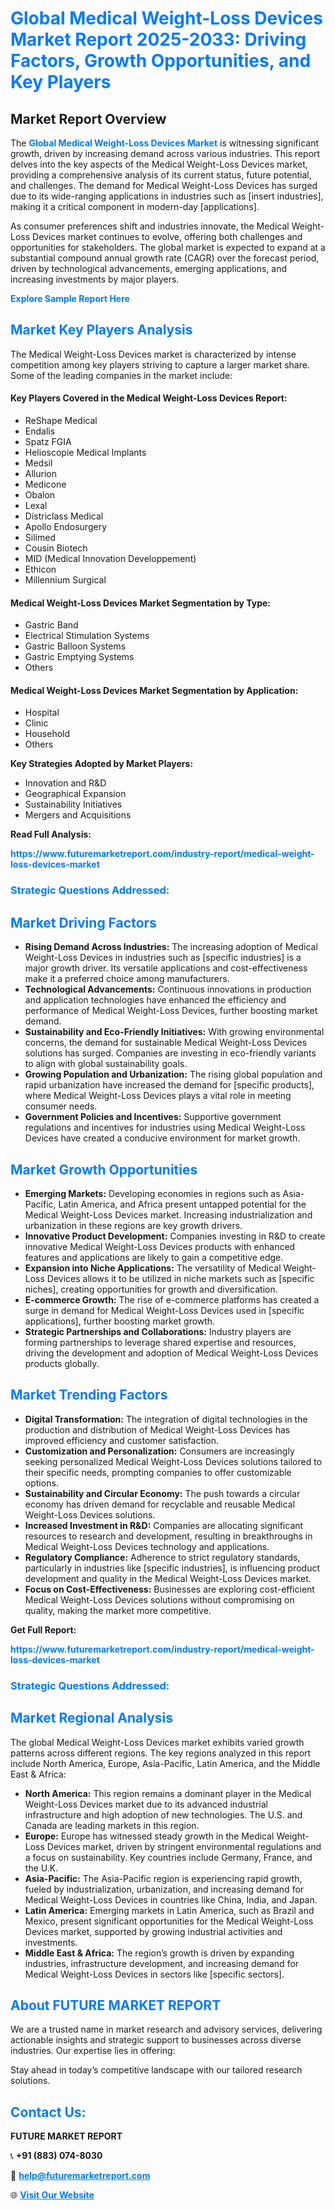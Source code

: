<h1 style="color: #007BFF;">Global Medical Weight-Loss Devices Market Report 2025-2033: Driving Factors, Growth Opportunities, and Key Players</h1>

<section id="overview">
<h2>Market Report Overview</h2>
<p>The <a href="https://www.futuremarketreport.com/industry-report/medical-weight-loss-devices-market" style="color: #007BFF; text-decoration: none;"><strong>Global Medical Weight-Loss Devices Market</strong></a> is witnessing significant growth, driven by increasing demand across various industries. This report delves into the key aspects of the Medical Weight-Loss Devices market, providing a comprehensive analysis of its current status, future potential, and challenges. The demand for Medical Weight-Loss Devices has surged due to its wide-ranging applications in industries such as [insert industries], making it a critical component in modern-day [applications].</p>
<p>As consumer preferences shift and industries innovate, the Medical Weight-Loss Devices market continues to evolve, offering both challenges and opportunities for stakeholders. The global market is expected to expand at a substantial compound annual growth rate (CAGR) over the forecast period, driven by technological advancements, emerging applications, and increasing investments by major players.</p>
</section>

<section id="overview">
<p><a href="https://www.futuremarketreport.com/request-sample/reportId=79299" style="color: #007BFF; text-decoration: none;"><strong>Explore Sample Report Here</strong></a></p>
</section>

<section id="key-players">
<h2 style="color: #007BFF;">Market Key Players Analysis</h2>
<p>The Medical Weight-Loss Devices market is characterized by intense competition among key players striving to capture a larger market share. Some of the leading companies in the market include:</p>
<h4>Key Players Covered in the Medical Weight-Loss Devices Report:</h4>
<ul><li>ReShape Medical</li><li>Endalis</li><li>Spatz FGIA</li><li>Helioscopie Medical Implants</li><li>Medsil</li><li>Allurion</li><li>Medicone</li><li>Obalon</li><li>Lexal</li><li>Districlass Medical</li><li>Apollo Endosurgery</li><li>Silimed</li><li>Cousin Biotech</li><li>MID (Medical Innovation Developpement)</li><li>Ethicon</li><li>Millennium Surgical</li></ul>
<h4>Medical Weight-Loss Devices Market Segmentation by Type:</h4>
<ul><li>Gastric Band</li><li>Electrical Stimulation Systems</li><li>Gastric Balloon Systems</li><li>Gastric Emptying Systems</li><li>Others</li></ul>

<h4>Medical Weight-Loss Devices Market Segmentation by Application:</h4>
<ul><li>Hospital</li><li>Clinic</li><li>Household</li><li>Others</li></ul>
<p><strong>Key Strategies Adopted by Market Players:</strong></p>
<ul>
<li>Innovation and R&D</li>
<li>Geographical Expansion</li>
<li>Sustainability Initiatives</li>
<li>Mergers and Acquisitions</li>
</ul>
</section>

<section>
<p><strong>Read Full Analysis: </strong></p><a href="https://www.futuremarketreport.com/industry-report/medical-weight-loss-devices-market" style="color: #007BFF; text-decoration: none;"><strong>https://www.futuremarketreport.com/industry-report/medical-weight-loss-devices-market</strong></a>
<h3 style="color: #007BFF;">Strategic Questions Addressed:</h3>
</section>

<section id="driving-factors">
<h2 style="color: #007BFF;">Market Driving Factors</h2>
<ul>
<li><strong>Rising Demand Across Industries:</strong> The increasing adoption of Medical Weight-Loss Devices in industries such as [specific industries] is a major growth driver. Its versatile applications and cost-effectiveness make it a preferred choice among manufacturers.</li>
<li><strong>Technological Advancements:</strong> Continuous innovations in production and application technologies have enhanced the efficiency and performance of Medical Weight-Loss Devices, further boosting market demand.</li>
<li><strong>Sustainability and Eco-Friendly Initiatives:</strong> With growing environmental concerns, the demand for sustainable Medical Weight-Loss Devices solutions has surged. Companies are investing in eco-friendly variants to align with global sustainability goals.</li>
<li><strong>Growing Population and Urbanization:</strong> The rising global population and rapid urbanization have increased the demand for [specific products], where Medical Weight-Loss Devices plays a vital role in meeting consumer needs.</li>
<li><strong>Government Policies and Incentives:</strong> Supportive government regulations and incentives for industries using Medical Weight-Loss Devices have created a conducive environment for market growth.</li>
</ul>
</section>

<section id="growth-opportunities">
<h2 style="color: #007BFF;">Market Growth Opportunities</h2>
<ul>
<li><strong>Emerging Markets:</strong> Developing economies in regions such as Asia-Pacific, Latin America, and Africa present untapped potential for the Medical Weight-Loss Devices market. Increasing industrialization and urbanization in these regions are key growth drivers.</li>
<li><strong>Innovative Product Development:</strong> Companies investing in R&D to create innovative Medical Weight-Loss Devices products with enhanced features and applications are likely to gain a competitive edge.</li>
<li><strong>Expansion into Niche Applications:</strong> The versatility of Medical Weight-Loss Devices allows it to be utilized in niche markets such as [specific niches], creating opportunities for growth and diversification.</li>
<li><strong>E-commerce Growth:</strong> The rise of e-commerce platforms has created a surge in demand for Medical Weight-Loss Devices used in [specific applications], further boosting market growth.</li>
<li><strong>Strategic Partnerships and Collaborations:</strong> Industry players are forming partnerships to leverage shared expertise and resources, driving the development and adoption of Medical Weight-Loss Devices products globally.</li>
</ul>
</section>

<section id="trending-factors">
<h2 style="color: #007BFF;">Market Trending Factors</h2>
<ul>
<li><strong>Digital Transformation:</strong> The integration of digital technologies in the production and distribution of Medical Weight-Loss Devices has improved efficiency and customer satisfaction.</li>
<li><strong>Customization and Personalization:</strong> Consumers are increasingly seeking personalized Medical Weight-Loss Devices solutions tailored to their specific needs, prompting companies to offer customizable options.</li>
<li><strong>Sustainability and Circular Economy:</strong> The push towards a circular economy has driven demand for recyclable and reusable Medical Weight-Loss Devices solutions.</li>
<li><strong>Increased Investment in R&D:</strong> Companies are allocating significant resources to research and development, resulting in breakthroughs in Medical Weight-Loss Devices technology and applications.</li>
<li><strong>Regulatory Compliance:</strong> Adherence to strict regulatory standards, particularly in industries like [specific industries], is influencing product development and quality in the Medical Weight-Loss Devices market.</li>
<li><strong>Focus on Cost-Effectiveness:</strong> Businesses are exploring cost-efficient Medical Weight-Loss Devices solutions without compromising on quality, making the market more competitive.</li>
</ul>
</section>

<section>
<p><strong>Get Full Report: </strong></p><a href="https://www.futuremarketreport.com/industry-report/medical-weight-loss-devices-market" style="color: #007BFF; text-decoration: none;"><strong>https://www.futuremarketreport.com/industry-report/medical-weight-loss-devices-market</strong></a>
<h3 style="color: #007BFF;">Strategic Questions Addressed:</h3>
</section>


<section id="regional-analysis">
<h2 style="color: #007BFF;">Market Regional Analysis</h2>
<p>The global Medical Weight-Loss Devices market exhibits varied growth patterns across different regions. The key regions analyzed in this report include North America, Europe, Asia-Pacific, Latin America, and the Middle East & Africa:</p>
<ul>
<li><strong>North America:</strong> This region remains a dominant player in the Medical Weight-Loss Devices market due to its advanced industrial infrastructure and high adoption of new technologies. The U.S. and Canada are leading markets in this region.</li>
<li><strong>Europe:</strong> Europe has witnessed steady growth in the Medical Weight-Loss Devices market, driven by stringent environmental regulations and a focus on sustainability. Key countries include Germany, France, and the U.K.</li>
<li><strong>Asia-Pacific:</strong> The Asia-Pacific region is experiencing rapid growth, fueled by industrialization, urbanization, and increasing demand for Medical Weight-Loss Devices in countries like China, India, and Japan.</li>
<li><strong>Latin America:</strong> Emerging markets in Latin America, such as Brazil and Mexico, present significant opportunities for the Medical Weight-Loss Devices market, supported by growing industrial activities and investments.</li>
<li><strong>Middle East & Africa:</strong> The region’s growth is driven by expanding industries, infrastructure development, and increasing demand for Medical Weight-Loss Devices in sectors like [specific sectors].</li>
</ul>
</section>

<footer>
<h2 style="color: #007BFF;">About FUTURE MARKET REPORT</h2>
<p>We are a trusted name in market research and advisory services, delivering actionable insights and strategic support to businesses across diverse industries. Our expertise lies in offering:</p>

<p>Stay ahead in today’s competitive landscape with our tailored research solutions.</p>

<h2 style="color: #007BFF;">Contact Us:</h2>
<p><strong>FUTURE MARKET REPORT</strong></p>
<p>📞 <strong>+91 (883) 074-8030</strong></p>
<p>📧 <strong><a href="mailto:help@futuremarketreport.com" style="color: #007BFF;">help@futuremarketreport.com</a></strong></p>
<p>🌐 <strong><a href="https://www.futuremarketreport.com/" style="color: #007BFF;">Visit Our Website</a></strong></p>
</footer>